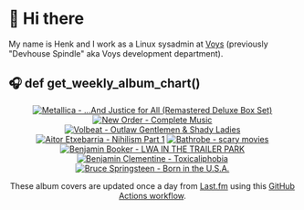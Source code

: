 # 👋 Hi there

My name is Henk and I work as a Linux sysadmin at <a href="https://www.voys.co/about/">Voys</a> (previously "Devhouse Spindle" aka Voys development department).

## 🎧 def get_weekly_album_chart()
<!-- lastfm -->
<p align="center"><a href="https://www.last.fm/music/Metallica/%E2%80%A6And+Justice+for+All+(Remastered+Deluxe+Box+Set)"><img src="https://lastfm.freetls.fastly.net/i/u/64s/0d2869af6b17c95bb5f42b3fc0fbd520.jpg" title="Metallica - …And Justice for All (Remastered Deluxe Box Set)"></a> <a href="https://www.last.fm/music/New+Order/Complete+Music"><img src="https://lastfm.freetls.fastly.net/i/u/64s/eb77368807457b448d2b4e92d33419e1.jpg" title="New Order - Complete Music"></a> <a href="https://www.last.fm/music/Volbeat/Outlaw+Gentlemen+&+Shady+Ladies"><img src="https://lastfm.freetls.fastly.net/i/u/64s/5915abe0f589e6a240bfc532199b30bf.png" title="Volbeat - Outlaw Gentlemen & Shady Ladies"></a> <a href="https://www.last.fm/music/Aitor+Etxebarria/Nihilism+Part+1"><img src="https://lastfm.freetls.fastly.net/i/u/64s/34617e84631aeb044df2a5934d88da2b.jpg" title="Aitor Etxebarria - Nihilism Part 1"></a> <a href="https://www.last.fm/music/Bathrobe/scary+movies"><img src="https://lastfm.freetls.fastly.net/i/u/64s/1e4af79d4a27d0475996202703232c9a.jpg" title="Bathrobe - scary movies"></a> <a href="https://www.last.fm/music/Benjamin+Booker/LWA+IN+THE+TRAILER+PARK"><img src="https://lastfm.freetls.fastly.net/i/u/64s/4698e92efdc65b8da55e41b1347e0558.png" title="Benjamin Booker - LWA IN THE TRAILER PARK"></a> <a href="https://www.last.fm/music/Benjamin+Clementine/Toxicaliphobia"><img src="https://lastfm.freetls.fastly.net/i/u/64s/a6c16f08579e47b609b440f0bb968197.jpg" title="Benjamin Clementine - Toxicaliphobia"></a> <a href="https://www.last.fm/music/Bruce+Springsteen/Born+in+the+U.S.A."><img src="https://lastfm.freetls.fastly.net/i/u/64s/03426c63f1f44b53cb6ea5745ec08cda.png" title="Bruce Springsteen - Born in the U.S.A."></a> </p>

<p align="center">These album covers are updated once a day from <a href="https://www.last.fm/user/hbokh">Last.fm</a> using this <a href="https://github.com/marketplace/actions/lastfm-to-markdown">GitHub Actions workflow</a>.</p>
